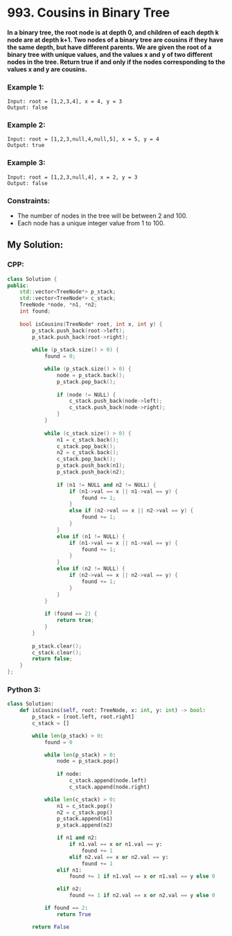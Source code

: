 # 993. Cousins in Binary Tree

#### In a binary tree, the root node is at depth 0, and children of each depth k node are at depth k+1. Two nodes of a binary tree are cousins if they have the same depth, but have different parents. We are given the root of a binary tree with unique values, and the values x and y of two different nodes in the tree. Return true if and only if the nodes corresponding to the values x and y are cousins.

### Example 1:
```
Input: root = [1,2,3,4], x = 4, y = 3
Output: false
```
### Example 2:
```
Input: root = [1,2,3,null,4,null,5], x = 5, y = 4
Output: true
```
### Example 3:
```
Input: root = [1,2,3,null,4], x = 2, y = 3
Output: false
```
### Constraints:
* The number of nodes in the tree will be between 2 and 100.
* Each node has a unique integer value from 1 to 100.

## My Solution:

### CPP:
```cpp
class Solution {
public:
    std::vector<TreeNode*> p_stack;
    std::vector<TreeNode*> c_stack;
    TreeNode *node, *n1, *n2;
    int found;
    
    bool isCousins(TreeNode* root, int x, int y) {
        p_stack.push_back(root->left);
        p_stack.push_back(root->right);
        
        while (p_stack.size() > 0) {
            found = 0;

            while (p_stack.size() > 0) {
                node = p_stack.back();
                p_stack.pop_back();
                
                if (node != NULL) {
                    c_stack.push_back(node->left);
                    c_stack.push_back(node->right);
                }
            }
            
            while (c_stack.size() > 0) {
                n1 = c_stack.back();
                c_stack.pop_back();
                n2 = c_stack.back();
                c_stack.pop_back();
                p_stack.push_back(n1);
                p_stack.push_back(n2);
                
                if (n1 != NULL and n2 != NULL) {
                    if (n1->val == x || n1->val == y) {
                        found += 1;
                    }
                    else if (n2->val == x || n2->val == y) {
                        found += 1;
                    }
                }
                else if (n1 != NULL) {
                    if (n1->val == x || n1->val == y) {
                        found += 1;
                    }
                }
                else if (n2 != NULL) {
                    if (n2->val == x || n2->val == y) {
                        found += 1;
                    }
                }
            }
            
            if (found == 2) {
                return true;
            }
        }
        
        p_stack.clear();
        c_stack.clear();
        return false;
    }
};
```
### Python 3:
```python
class Solution:
    def isCousins(self, root: TreeNode, x: int, y: int) -> bool:
        p_stack = [root.left, root.right]
        c_stack = []

        while len(p_stack) > 0:
            found = 0

            while len(p_stack) > 0:
                node = p_stack.pop()
                
                if node:
                    c_stack.append(node.left)
                    c_stack.append(node.right)

            while len(c_stack) > 0:
                n1 = c_stack.pop()
                n2 = c_stack.pop()
                p_stack.append(n1)
                p_stack.append(n2)

                if n1 and n2:
                    if n1.val == x or n1.val == y:
                        found += 1 
                    elif n2.val == x or n2.val == y:
                        found += 1
                elif n1:
                    found += 1 if n1.val == x or n1.val == y else 0

                elif n2:
                    found += 1 if n2.val == x or n2.val == y else 0

            if found == 2:
                return True

        return False
```
